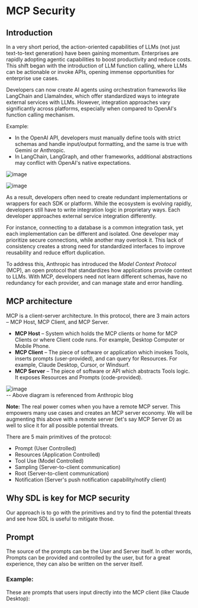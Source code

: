 
# MCP Security

## Introduction

In a very short period, the action-oriented capabilities of LLMs (not just text-to-text generation) have been gaining momentum. Enterprises are rapidly adopting agentic capabilities to boost productivity and reduce costs. This shift began with the introduction of LLM function calling, where LLMs can be actionable or invoke APIs, opening immense opportunities for enterprise use cases.

Developers can now create AI agents using orchestration frameworks like LangChain and LlamaIndex, which offer standardized ways to integrate external services with LLMs. However, integration approaches vary significantly across platforms, especially when compared to OpenAI's function calling mechanism.

Example:
- In the OpenAI API, developers must manually define tools with strict schemas and handle input/output formatting, and the same is true with Gemini or Anthropic.
- In LangChain, LangGraph, and other frameworks, additional abstractions may conflict with OpenAI's native expectations.

![image](https://github.com/user-attachments/assets/6934a66d-13b6-4732-8473-54ede55f39c2)

![image](https://github.com/user-attachments/assets/eef21ead-18a9-45ab-b006-561cae4ec8a1)

As a result, developers often need to create redundant implementations or wrappers for each SDK or platform. While the ecosystem is evolving rapidly, developers still have to write integration logic in proprietary ways. Each developer approaches external service integration differently.

For instance, connecting to a database is a common integration task, yet each implementation can be different and isolated. One developer may prioritize secure connections, while another may overlook it. This lack of consistency creates a strong need for standardized interfaces to improve reusability and reduce effort duplication.

To address this, Anthropic has introduced the _Model Context Protocol_ (MCP), an open protocol that standardizes how applications provide context to LLMs. With MCP, developers need not learn different schemas, have no redundancy for each provider, and can manage state and error handling.

## MCP architecture

MCP is a client-server architecture. In this protocol, there are 3 main actors – MCP Host, MCP Client, and MCP Server.

- **MCP Host** – System which holds the MCP clients or home for MCP Clients or where Client code runs. For example, Desktop Computer or Mobile Phone.
- **MCP Client** – The piece of software or application which invokes Tools, inserts prompts (user-provided), and can query for Resources. For example, Claude Desktop, Cursor, or Windsurf.
- **MCP Server** – The piece of software or API which abstracts Tools logic. It exposes Resources and Prompts (code-provided).

![image](https://github.com/user-attachments/assets/d3dd90e6-e364-404f-b184-1dbf8c9bab24)  
-- Above diagram is referenced from Anthropic blog

**Note:** The real power comes when you have a remote MCP server. This empowers many use cases and creates an MCP server economy. We will be augmenting this above with a remote server (let's say MCP Server D) as well to slice it for all possible potential threats.

There are 5 main primitives of the protocol:
- Prompt (User Controlled)
- Resources (Application Controlled)
- Tool Use (Model Controlled)
- Sampling (Server-to-client communication)
- Root (Server-to-client communication)
- Notification (Server's push notification capability/notify client)

## Why SDL is key for MCP security

Our approach is to go with the primitives and try to find the potential threats and see how SDL is useful to mitigate those.

## Prompt

The source of the prompts can be the User and Server itself. In other words, Prompts can be provided and controlled by the user, but for a great experience, they can also be written on the server itself.

### Example:

These are prompts that users input directly into the MCP client (like Claude Desktop):

```... (truncated for brevity)
